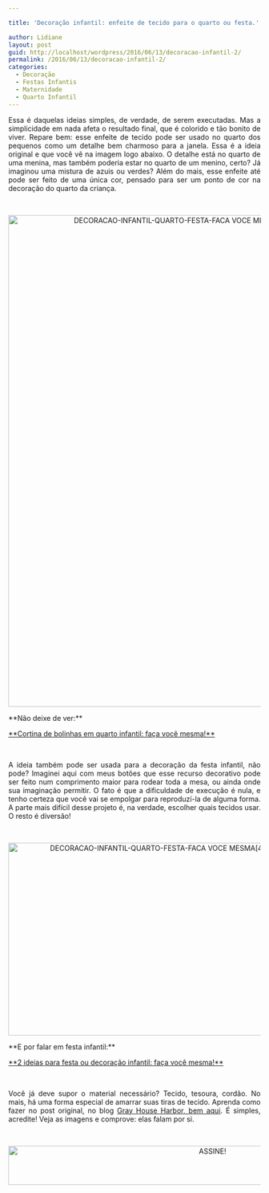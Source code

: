 ```yaml
---

title: 'Decoração infantil: enfeite de tecido para o quarto ou festa.'

author: Lidiane
layout: post
guid: http://localhost/wordpress/2016/06/13/decoracao-infantil-2/
permalink: /2016/06/13/decoracao-infantil-2/
categories:
  - Decoração
  - Festas Infantis
  - Maternidade
  - Quarto Infantil
---
```

<p style="text-align: justify;">
  Essa é daquelas ideias simples, de verdade, de serem executadas. Mas a simplicidade em nada afeta o resultado final, que é colorido e tão bonito de viver. Repare bem: esse enfeite de tecido pode ser usado no quarto dos pequenos como um detalhe bem charmoso para a janela. Essa é a ideia original e que você vê na imagem logo abaixo. O detalhe está no quarto de uma menina, mas também poderia estar no quarto de um menino, certo? Já imaginou uma mistura de azuis ou verdes? Além do mais, esse enfeite até pode ser feito de uma única cor, pensado para ser um ponto de cor na decoração do quarto da criança.
</p>

&nbsp;

<p align="center">
  <img class="alignnone size-full wp-image-12661" src="http://www.trololodemulher.com.br/blog/wp-content/uploads/2016/06/DECORACAO-INFANTIL-QUARTO-FESTA-FACA-VOCE-MESMA3.png" alt="DECORACAO-INFANTIL-QUARTO-FESTA-FACA VOCE MESMA[3]" width="675" height="980" />
</p>

<p style="text-align: left;" align="center">
  **Não deixe de ver:**
</p>

<p style="text-align: left;" align="center">
  <a href="http://www.decoracaodacasa.com/cortina-quarto-infantil/" target="_blank">**Cortina de bolinhas em quarto infantil: faça você mesma!**</a>
</p>

&nbsp;

<p style="text-align: justify;">
  A ideia também pode ser usada para a decoração da festa infantil, não pode? Imaginei aqui com meus botões que esse recurso decorativo pode ser feito num comprimento maior para rodear toda a mesa, ou ainda onde sua imaginação permitir. O fato é que a dificuldade de execução é nula, e tenho certeza que você vai se empolgar para reproduzí-la de alguma forma. A parte mais difícil desse projeto é, na verdade, escolher quais tecidos usar. O resto é diversão!
</p>

&nbsp;

<p align="center">
  <img class="alignnone size-full wp-image-12662" src="http://www.trololodemulher.com.br/blog/wp-content/uploads/2016/06/DECORACAO-INFANTIL-QUARTO-FESTA-FACA-VOCE-MESMA4.jpg" alt="DECORACAO-INFANTIL-QUARTO-FESTA-FACA VOCE MESMA[4]" width="580" height="384" />
</p>

<p style="text-align: left;" align="center">
  **E por falar em festa infantil:**
</p>

<p style="text-align: left;" align="center">
  <a href="http://www.decoracaodacasa.com/festa-decoracao-infantil/" target="_blank">**2 ideias para festa ou decoração infantil: faça você mesma!**</a>
</p>

&nbsp;

<p style="text-align: justify;">
  Você já deve supor o material necessário? Tecido, tesoura, cordão. No mais, há uma forma especial de amarrar suas tiras de tecido. Aprenda como fazer no post original, no blog <a href="http://greyhouseharbor.com/how-to-make-a-fabric-garland/" target="_blank">Gray House Harbor, bem aqui</a>. É simples, acredite! Veja as imagens e comprove: elas falam por si.
</p>

&nbsp;

<p align="center">
  <a href="http://feedburner.google.com/fb/a/mailverify?uri=blogBichaFemea&loc=en_US" target="_blank"><img class="alignnone size-full wp-image-10439" src="http://www.trololodemulher.com.br/blog/wp-content/uploads/2014/09/ASSINE.png" alt="ASSINE!" width="800" height="78" /></a>
</p>

&nbsp;

&nbsp;